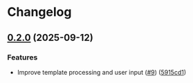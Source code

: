 # Changelog

## [0.2.0](https://github.com/aaron-vaz/skelly/compare/v0.1.1...v0.2.0) (2025-09-12)


### Features

* Improve template processing and user input ([#9](https://github.com/aaron-vaz/skelly/issues/9)) ([5915cd1](https://github.com/aaron-vaz/skelly/commit/5915cd1b971f1b60fb9aa897f3692aae8047cde1))
